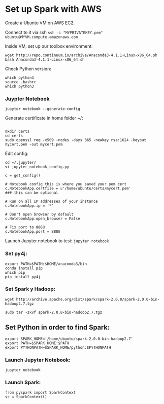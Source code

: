# Set up Spark with AWS

Create a Ubuntu VM on AWS EC2.

Connect to it via ssh `ssh -i "MYPRIVATEKEY.pem" ubuntu@MYVM.compute.amazonaws.com`

Inside VM, set up our toolbox environment:
```
wget http://repo.continuum.io/archive/Anaconda3-4.1.1-Linux-x86_64.sh
bash Anaconda3-4.1.1-Linux-x86_64.sh
```

Check Python version:
```
which python3
source .bashrc
which python3
```
### Juypter Notebook
```
jupyter notebook --generate-config
```

Generate certificate in home folder ~/:
```

mkdir certs
cd certs
sudo openssl req -x509 -nodes -days 365 -newkey rsa:1024 -keyout mycert.pem -out mycert.pem
```

Edit config:
```
cd ~/.jupyter/
vi jupyter_notebook_config.py
```

```
c = get_config()
 
# Notebook config this is where you saved your pem cert
c.NotebookApp.certfile = u'/home/ubuntu/certs/mycert.pem' 
### this can be optional 

# Run on all IP addresses of your instance
c.NotebookApp.ip = '*'
 
# Don't open browser by default
c.NotebookApp.open_browser = False 
 
# Fix port to 8888
c.NotebookApp.port = 8888
```

Launch Jupyter notebook to test: `jupyter notebook`

### Set py4j:

```
export PATH=$PATH:$HOME/anaconda3/bin
conda install pip
which pip
pip install py4j
```

### Set Spark y Hadoop:

```
wget http://archive.apache.org/dist/spark/spark-2.0.0/spark-2.0.0-bin-hadoop2.7.tgz
 
sudo tar -zxvf spark-2.0.0-bin-hadoop2.7.tgz
```

## Set Python in order to find Spark:

```
export SPARK_HOME='/home/ubuntu/spark-2.0.0-bin-hadoop2.7'
export PATH=$SPARK_HOME:$PATH
export PYTHONPATH=$SPARK_HOME/python:$PYTHONPATH
```

### Launch Jupyter Notebook:

`jupyter notebook`

### Launch Spark:

```
from pyspark import SparkContext
sc = SparkContext()
```